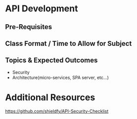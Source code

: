 # API Development

## Pre-Requisites

## Class Format / Time to Allow for Subject

## Topics & Expected Outcomes
- Security
- Architecture(micro-services, SPA server, etc...)

# Additional Resources
https://github.com/shieldfy/API-Security-Checklist
